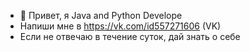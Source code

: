 - 👋 Привет, я Java and Python Develope
- Напиши мне в https://vk.com/id557271606 (VK) 
- Если не отвечаю в течение суток, дай знать о себе

<!---
drmorr1s/drmorr1s is a ✨ special ✨ repository because its `README.md` (this file) appears on your GitHub profile.
You can click the Preview link to take a look at your changes.
--->
